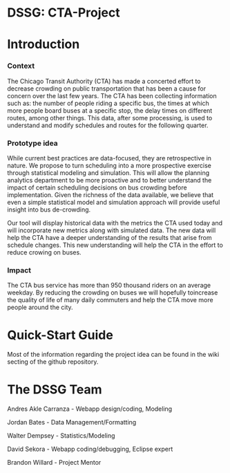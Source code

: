 DSSG: CTA-Project
=================

<h1> Introduction </h1>
<h3> Context </h3>
The Chicago Transit Authority (CTA) has made a concerted effort to decrease crowding on public transportation that has been a 
cause for concern over the last few years. The CTA has been collecting information such as: the number of people riding a 
specific bus, the times at which more people board buses at a specific stop, the delay times on different routes, among other
things. This data, after some processing, is used to understand and modify schedules and routes for the following quarter.

<h3> Prototype idea </h3>
While current best practices are data-focused, they are retrospective in nature. We propose to turn scheduling into a more 
prospective exercise through statistical modeling and simulation. This will allow the planning analytics department to be more
proactive and to better understand the impact of certain scheduling decisions on bus crowding before implementation. Given the 
richness of the data available, we believe that even a simple statistical model and simulation approach will provide useful 
insight into bus de-crowding.

Our tool will display historical data with the metrics the CTA used today and will incorporate new metrics along with simulated
data. The new data will help the CTA have a deeper understanding of the results that arise from schedule changes. This new
understanding will help the CTA in the effort to reduce crowing on buses.

<h3> Impact </h3>
The CTA bus service has more than 950 thousand riders on an average weekday. By reducing the crowding on buses we will hopefully
toincrease the quality of life of many daily commuters and help the CTA move more people around the city.

<h1> Quick-Start Guide </h1>
Most of the information regarding the project idea can be found in the wiki secting of the github repository.
<h1> The DSSG Team </h1>

Andres Akle Carranza - Webapp design/coding, Modeling

Jordan Bates - Data Management/Formatting

Walter Dempsey - Statistics/Modeling

David Sekora - Webapp coding/debugging, Eclipse expert

Brandon Willard - Project Mentor
